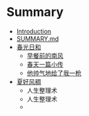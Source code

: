 # Summary

* [Introduction](README.md)
* [SUMMARY.md](SUMMARY.md)
* [春光日和](Spring2016.md)
   * [早餐前的南风](beforebreakfastmd.md)
   * [春天一篇小传](allaboutmemd.md)
   * [他帅气地给了我一枪](HeGaveMeAShot.md)
* [夏好风稠](Summer2016.md)
   * 人生整理术
   * 人生整理术
   * 


